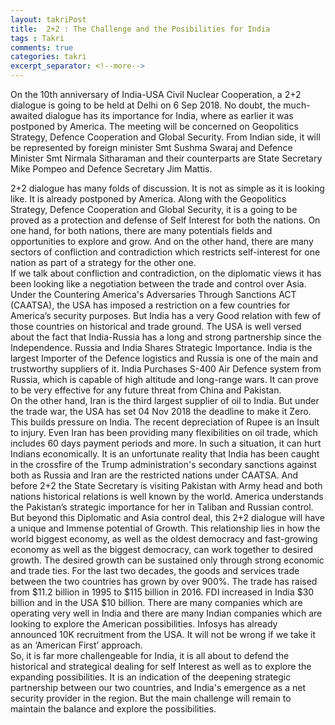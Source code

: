 ```yaml
---
layout: takriPost
title:  2+2 : The Challenge and the Posibilities for India
tags : Takri
comments: true
categories: takri
excerpt_separator: <!--more-->
---
```


On the 10th anniversary of India-USA Civil Nuclear Cooperation, a 2+2 dialogue is going to be held at Delhi on 6 Sep 2018. No doubt, the much-awaited dialogue has its importance for India, where as earlier it was postponed by America. The meeting will be concerned on Geopolitics Strategy, Defence Cooperation and Global Security. From Indian side, it will be represented by foreign minister Smt Sushma Swaraj and Defence Minister Smt Nirmala Sitharaman and their counterparts are State Secretary Mike Pompeo and Defence Secretary Jim Mattis.
<!--more-->

2+2 dialogue has many folds of discussion. It is not as simple as it is looking like. It is already postponed by America. Along with the Geopolitics Strategy, Defence Cooperation and Global Security, it is a going to be proved as a protection and defense of Self Interest for both the nations. On one hand, for both nations, there are many potentials fields and opportunities to explore and grow.  And on the other hand, there are many sectors of confliction and contradiction which restricts self-interest for one nation as part of a strategy for the other one.
<br>
If we talk about confliction and contradiction, on the diplomatic views it has been looking like a negotiation between the trade and control over Asia. Under the Countering America's Adversaries Through Sanctions ACT (CAATSA), the USA has imposed a restriction on a few countries for America’s security purposes. But India has a very Good relation with few of those countries on historical and trade ground. The USA is well versed about the fact that India-Russia has a long and strong partnership since the Independence. Russia and India Shares Strategic Importance. India is the largest Importer of the Defence logistics and Russia is one of the main and trustworthy suppliers of it. India Purchases S-400 Air Defence system from Russia, which is capable of high altitude and long-range wars. It can prove to be very effective for any future threat from China and Pakistan.
<br>
On the other hand, Iran is the third largest supplier of oil to India. But under the trade war, the USA has set 04 Nov 2018 the deadline to make it Zero. This builds pressure on India. The recent depreciation of Rupee is an Insult to injury. Even Iran has been providing many flexibilities on oil trade, which includes 60 days payment periods and more. In such a situation, it can hurt Indians economically. It is an unfortunate reality that India has been caught in the crossfire of the Trump administration's secondary sanctions against both as Russia and Iran are the restricted nations under CAATSA. And before 2+2 the State Secretary is visiting Pakistan with Army head and both nations historical relations is well known by the world. America understands the Pakistan’s strategic importance for her in Taliban and Russian control.
<br>
But beyond this Diplomatic and Asia control deal, this 2+2 dialogue will have a unique and Immense potential of Growth. This relationship lies in how the world biggest economy, as well as the oldest democracy and fast-growing economy as well as the biggest democracy, can work together to desired growth. The desired growth can be sustained only through strong economic and trade ties. For the last two decades, the goods and services trade between the two countries has grown by over 900%. The trade has raised from $11.2 billion in 1995 to $115 billion in 2016. FDI increased in India $30 billion and in the USA $10 billion. There are many companies which are operating very well in India and there are many Indian companies which are looking to explore the American possibilities. Infosys has already announced 10K recruitment from the USA. It will not be wrong if we take it as an ‘American First’ approach.
<br>
So, it is far more challengeable for India, it is all about to defend the historical and strategical dealing for self Interest as well as to explore the expanding possibilities. It is an indication of the deepening strategic partnership between our two countries, and India's emergence as a net security provider in the region. But the main challenge will remain to maintain the balance and explore the possibilities.
